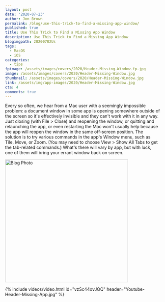 ```yaml
---
layout: post
date: '2020-07-23'
author: Jon Brown
permalink: /blog/use-this-trick-to-find-a-missing-app-window/
published: true
title: Use This Trick to Find a Missing App Window
description: Use This Trick to Find a Missing App Window
blogimgpath: 20200702Us
tags:
  - MacOS
  - iOS
categories:
  - tips
fpimage: /assets/images/covers/2020/Header-Missing-Window-fp.jpg
image: /assets/images/covers/2020/Header-Missing-Window.jpg
thumbnail: /assets/images/covers/2020/Header-Missing-Window.jpg
link: /assets/img/app-images/2020/Header-Missing-Window.jpg
cta: 4
comments: true
---
```

Every so often, we hear from a Mac user with a seemingly impossible
problem: a document window in some app is opening somewhere outside of
the screen so it's effectively invisible and they can't work with it in
any way. Just closing (with File > Close) and reopening the window, or
quitting and relaunching the app, or even restarting the Mac won't
usually help because the app will reopen the window in the same
off-screen position. The solution is to try various commands in the
app's Window menu, such as Tile, Move, or Zoom. (You may need to choose
View > Show All Tabs to get the tab-related commands.) What's there
will vary by app, but with luck, one of them will bring your errant
window back on screen.

<img alt="Blog Photo" src="{{ site.site_cdn }}/assets/images/blog/2020/20200702Us/Find-lost-window-Window-menu.png" class="img-fluid rounded m-2" width="400" />

{% include videos/video.html id="vzSc44ovJQQ" header="Youtube-Header-Missing-App.jpg" %}